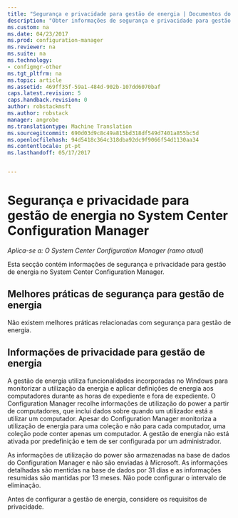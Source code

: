 ```yaml
---
title: "Segurança e privacidade para gestão de energia | Documentos do Microsoft"
description: "Obter informações de segurança e privacidade para gestão de energia no System Center Configuration Manager."
ms.custom: na
ms.date: 04/23/2017
ms.prod: configuration-manager
ms.reviewer: na
ms.suite: na
ms.technology:
- configmgr-other
ms.tgt_pltfrm: na
ms.topic: article
ms.assetid: 469ff35f-59a1-484d-902b-107dd6070baf
caps.latest.revision: 5
caps.handback.revision: 0
author: robstackmsft
ms.author: robstack
manager: angrobe
ms.translationtype: Machine Translation
ms.sourcegitcommit: 690d03d9c8c49a815bd318df549d7401a855bc5d
ms.openlocfilehash: 94d5418c364c318dba92dc9f9066f54d1130aa34
ms.contentlocale: pt-pt
ms.lasthandoff: 05/17/2017


---
```

# <a name="security-and-privacy-for-power-management-in-system-center-configuration-manager"></a>Segurança e privacidade para gestão de energia no System Center Configuration Manager

*Aplica-se a: O System Center Configuration Manager (ramo atual)*

Esta secção contém informações de segurança e privacidade para gestão de energia no System Center Configuration Manager.  

## <a name="security-best-practices-for-power-management"></a>Melhores práticas de segurança para gestão de energia  
 Não existem melhores práticas relacionadas com segurança para gestão de energia.  

## <a name="privacy-information-for-power-management"></a>Informações de privacidade para gestão de energia  
 A gestão de energia utiliza funcionalidades incorporadas no Windows para monitorizar a utilização da energia e aplicar definições de energia aos computadores durante as horas de expediente e fora de expediente. O Configuration Manager recolhe informações de utilização do power a partir de computadores, que inclui dados sobre quando um utilizador está a utilizar um computador. Apesar do Configuration Manager monitoriza a utilização de energia para uma coleção e não para cada computador, uma coleção pode conter apenas um computador. A gestão de energia não está ativada por predefinição e tem de ser configurada por um administrador.  

 As informações de utilização do power são armazenadas na base de dados do Configuration Manager e não são enviadas à Microsoft. As informações detalhadas são mentidas na base de dados por 31 dias e as informações resumidas são mantidas por 13 meses. Não pode configurar o intervalo de eliminação.  

 Antes de configurar a gestão de energia, considere os requisitos de privacidade.  

